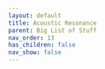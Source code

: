 ```yaml
---
layout: default
title: Acoustic Resonance
parent: Big List of Stuff
nav_order: 13
has_children: false
nav_show: false
---
```


<!-- remove nav_show: true when this is filled -->
